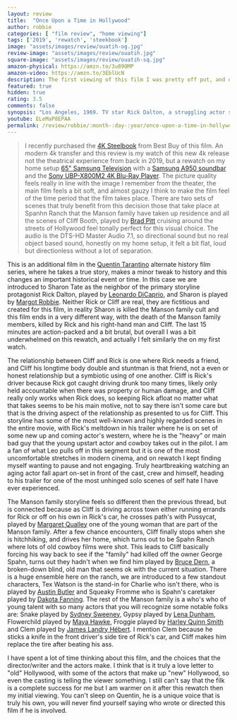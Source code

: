 ```yaml
---
layout: review
title:  "Once Upon a Time in Hollywood"
author: robbie
categories: [ "film review", "home viewing"]
tags: ['2019', 'rewatch', 'steekbook']
image: "assets/images/review/ouatih-og.jpg"
review-image: "assets/images/review/ouatih.jpg"
square-image: "assets/images/review/ouatih-sq.jpg"
amazon-physical: https://amzn.to/3u89OMP
amazon-video: https://amzn.to/3EblUcN
description: The first viewing of this film I was pretty off put, and didn't love it.  I have spent a lot of time listening to podcasts, and read many reviews that  
featured: true
hidden: true
rating: 3.5
comments: false
synopsis: "Los Angeles, 1969. TV star Rick Dalton, a struggling actor specializing in westerns, and stuntman Cliff Booth, his best friend, try to survive in a constantly changing movie industry. Dalton is the neighbor of the young and promising actress and model Sharon Tate, who has just married the prestigious Polish director Roman Polanski…"  
youtube: ELeMaP8EPAA
permalink: /review/robbie/:month-:day-:year/once-upon-a-time-in-hollywood
---
```

> I recently purchased the <a href="https://www.bestbuy.com/site/once-upon-a-time-in-hollywood-limited-edition-steelbook-dig-copy-4k-ultra-hd-blu-blu-ray-2019/35640542.p?skuId=35640542">4K Steelbook</a> from Best Buy of this film. An modern 4k transfer and this review is my watch of this new 4k release not the theatrical experience from back in 2019, but a rewatch on my home setup <a href="https://amzn.to/3eMhnV3">65" Samsung Television</a> with a <a href="https://amzn.to/3Ljd8wh">Samsung A950 soundbar</a> and the <a href="https://amzn.to/3LBgyuL">Sony UBP-X800M2 4K Blu-Ray Player</a>.  The picture quality feels really in line with the image I remember from the theater, the main film feels a bit soft, and almost gauzy I think to make the film feel of the time period that the film takes place.  There are two sets of scenes that truly benefit from this decision those that take place at Spanhn Ranch that the Manson family have taken up residence and all the scenes of Cliff Booth, played by [Brad Pitt](https://www.imdb.com/name/nm0000093/) cruising around the streets of Hollywood feel tonally perfect for this visual choice.  The audio is the DTS-HD Master Audio 7.1, so directional sound but no real object based sound, honestly on my home setup, it felt a bit flat, loud but directionless without a lot of separation.

This is an additional film in the [Quentin Tarantino](https://www.imdb.com/name/nm0000233/) alternate history film series, where he takes a true story, makes a minor tweak to history and this changes an important historical event or time.  In this case we are introduced to Sharon Tate as the neighbor of the primary storyline protagonist Rick Dalton, played by [Leonardo DiCaprio](https://www.imdb.com/name/nm0000138/), and Sharon is played by [Margot Robbie](https://www.imdb.com/name/nm3053338/).  Neither Rick or Cliff are real, they are fictitious and created for this film, in reality Sharon is killed the Manson family cult and this film ends in a very different way, with the death of the Manson family members, killed by Rick and his right-hand man and Cliff.  The last 15 minutes are action-packed and a bit brutal, but overall I was a bit underwhelmed on this rewatch, and actually I felt similarly the on my first watch. 

The relationship between Cliff and Rick is one where Rick needs a friend, and Cliff his longtime body double and stuntman is that friend, not a even or honest relationship but a symbiotic using of one another.  Cliff is Rick's driver because Rick got caught driving drunk too many times, likely only held accountable when there was property or human damage, and Cliff really only works when Rick does, so keeping Rick afloat no matter what that takes seems to be his main motive, not to say there isn't some care but that is the driving aspect of the relationship as presented to us for Cliff.  This storyline has some of the most well-known and highly regarded scenes in the entire movie, with Rick's meltdown in his trailer where he is on set of some new up and coming actor's western, where he is the "heavy" or main bad guy that the young upstart actor and cowboy takes out in the pilot.  I am a fan of what Leo pulls off in this segment but it is one of the most uncomfortable stretches in modern cinema, and on rewatch I kept finding myself wanting to pause and not engaging. Truly heartbreaking watching an aging actor fall apart on-set in front of the cast, crew and himself, heading to his trailer for one of the most unhinged solo scenes of self hate I have ever experienced. 

The Manson family storyline feels so different then the previous thread, but is connected because as Cliff is driving across town either running errands for Rick or off on his own in Rick's car, he crosses path's with Pussycat, played by [Margaret Qualley](https://www.imdb.com/name/nm4960279/) one of the young woman that are part of the Manson family.  After a few chance encounters, Cliff finally stops when she is hitchhiking, and drives her home, which turns out to be Spahn Ranch where lots of old cowboy films were shot. This leads to Cliff basically forcing his way back to see if the "family" had killed off the owner George Spahn, turns out they hadn't when we find him played by [Bruce Dern](https://www.imdb.com/name/nm0001136/), a broken-down blind, old man that seems ok with the current situation. There is a huge ensemble here on the ranch, we are introduced to a few standout characters, Tex Watson is the stand-in for Charlie who isn't there, who is played by [Austin Butler](https://www.imdb.com/name/nm2581521/) and Squeaky Fromme who is Spahn's caretaker played by [Dakota Fanning](https://www.imdb.com/name/nm0266824/). The rest of the Manson family is a who's who of young talent with so many actors that you will recognize some notable folks are: Snake played by [Sydney Sweeney](https://www.imdb.com/name/nm2858875/), Gypsy played by [Lena Dunham](https://www.imdb.com/name/nm2501633/), Flowerchild played by [Maya Hawke](https://www.imdb.com/name/nm1638321/), Froggie played by [Harley Quinn Smith](https://www.imdb.com/name/nm0808410/) and Clem played by [James Landry Hébert](https://www.imdb.com/name/nm2566469/).  I mention Clem because he sticks a knife in the front driver's side tire of Rick's car, and Cliff makes him replace the tire after beating his ass.

I have spent a lot of time thinking about this film, and the choices that the director/writer and the actors make.  I think that is it truly a love letter to "old" Hollywood, with some of the actors that make up "new" Hollywood, so even the casting is telling the viewer something. I still can't say that the filk is a complete success for me but I am warmer on it after this rewatch then my initial viewing.  You can't sleep on Quentin, he is a unique voice that is truly his own, you will never find yourself saying who wrote or directed this film if he is involved.
